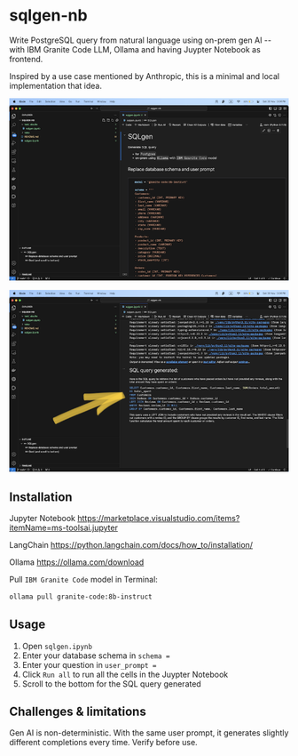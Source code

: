 # sqlgen-nb

Write PostgreSQL query from natural language using on-prem gen AI -- with IBM Granite Code LLM, Ollama and having Juypter Notebook as frontend. 

Inspired by a use case mentioned by Anthropic, this is a minimal and local implementation that idea. 

![Enter schema and user prompt](img/screen1.png)

![SQL query, GET!](img/screen2.png)

## Installation 

Jupyter Notebook https://marketplace.visualstudio.com/items?itemName=ms-toolsai.jupyter 

LangChain https://python.langchain.com/docs/how_to/installation/

Ollama https://ollama.com/download 

Pull `IBM Granite Code` model in Terminal: 

```zsh
ollama pull granite-code:8b-instruct 
```

## Usage 

1. Open `sqlgen.ipynb` 
2. Enter your database schema in `schema =` 
3. Enter your question in `user_prompt =` 
4. Click `Run all` to run all the cells in the Juypter Notebook 
5. Scroll to the bottom for the SQL query generated 

## Challenges & limitations 

Gen AI is non-deterministic. With the same user prompt, it generates slightly different completions every time. Verify before use. 

